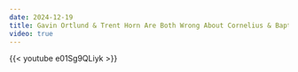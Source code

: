 ```yaml
---
date: 2024-12-19
title: Gavin Ortlund & Trent Horn Are Both Wrong About Cornelius & Baptism
video: true
---
```



{{< youtube e01Sg9QLiyk >}}
